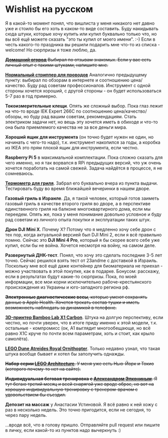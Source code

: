 # Wishlist на русском

Я в какой-то момент понял, что вишлиста у меня никакого нет давно уже и стоило бы его хоть в каком-то виде составить. Буду накидывать сюда штуки, которые хочу купить или купил буквально только что, но вы всё ещё можете сказать "это ты купил от моего имени". :-)
Если в честь какого-то праздника вы решили подарить мне что-то из списка - welcome! Но сюрпризы я тоже люблю, да.

~~[**Домашний огород**](https://www.aliexpress.com/item/1005006115911129.html)
Выбирал по отзывам знакомых. Если у вас есть личный опыт с такими штуками, напишите мне.~~

[**Нормальный стриппер для проводов**](https://www.aliexpress.com/item/1005006663498105.html)
Аналогично предыдущему пункту: выбирал по обзорам в интернете и соотношению цена/качество. Буду рад советам профессионалов. Инструмент с одной стороны хочется хороший, с другой стороны - он будет использоваться 5-7 раз в год примерно.

**Токоизмерительные клещи**. Опять же сложный выбор. Пока глаз лежит на что-то вроде IEK Expert 266C по соотношению цена/качество/обзоры, но буду рад вашим советам, рекомендациям. Стать электриком задачи нет, но вещь эту хочется иметь в обиходе и что-то она была приемлемого качества не за все деньги мира.

**Хороший ящик для инструмента** (он точно будет нужен не один, но начинать с чего-то надо), т.к. инструмент накопился за годы, а коробка из IKEA это прям плохой ящик для инструмента, если честно.

**Raspberry Pi 5** в максимальной комплектации. Пока сложно сказать для чего именно, но я так ворвался в RPi предыдущих версий, что уж очень хочется поработать на самой свежей. Задача найдётся в процессе, я не сомневаюсь.

**[Термометр для гриля](https://www.aliexpress.com/item/1005006440930034.html)**. Забрал его буквально вчера из пункта выдачи. Тестировать буду во время ближайшей вечеринки в нашем дворе.

**Газовый гриль в Израиле**. Да, я такой человек, который готов заиметь газовый гриль в качестве второго гриля во дворе, а в перспективе единственного гриля на балконе многоквартирного дома, если мы переедем. Опять же, пока у меня понимание довольно условное и буду рад советам из личного опыта покупки и эксплуатации таких штук.

**Дрон DJI Mini X**. Почему X? Потому что я медленно хочу себе дрон с тех пор, когда актуальной версией был DJI Mini 2, если я всё правильно помню. Сейчас это **DJI Mini 4 Pro**, который я бы скорее всего себе уже купил, если бы не война. Хочется несмотря на войну, на самом деле.

**Развернутый ДНК-тест**. Понял, что хочу это сделать последние 3-5 лет точно. Сейчас решился взять тест от 23andme с доставкой в Израиль. Поскольку мне всё ещё даже контейнер для биоматериала не приехал - можно участвовать в этой покупке, как в подарке. Бонусом: расскажу, если в результатах будут какие-то сюрпризы. Пока, по моей информации, все мои корни исключительно рабоче-крестьянского происхождения из Украины и юго-западного региона рф.

~~**Электронные диагностические весы**, которые умеют сохранять данные в Apple Health. Хочется трекать состав тушки и иметь возможность наблюдать за динамикой в телефоне.~~

**[3D-принтер Bamboo Lab X1 Carbon](https://bambulab.com/en/x1)**. Штука на долгую перспективу, если честно, но почти уверен, что в итоге приду именно к этой модели, т.к. остальные - компромисс (ок, А1 выглядит многообещающе, но всё равно X1С круче по почти всем параметрам, хоть и стоит, как крыло самолёта).

**[LEGO Dune Atreides Royal Ornithopter](https://www.lego.com/en-us/product/dune-atreides-royal-ornithopter-10327)**. Только недавно узнал, что такая штука вообще бывает и хотел бы заполучить однажды.

~~**Набор серии [LEGO Architecture](https://www.lego.com/en-us/themes/architecture)**. У меня уже есть Нью-Йорк и Токио (которого почему-то нет на сайте).~~

~~**Индивидуальная беговая тренировка с [Александром Элкониным](https://era.run/about/coach/)**. Я тут бегаю третий месяц и всей снарягой уже вроде оброс, но вот на хорошую индивидуальную тренировку с тренером-врачом с удовольствием бы съездил.~~

**Депозит на массаж** у Анастасии Устиновой. Я всё равно к ней хожу с раз в несколько недель. Это точно пригодится, если не сегодня, то через пару недель.


...вроде всё, что в голову пришло. Отправляйте pull request или пишите в личку, если какой-то из пунктов надо вычеркнуть :)
